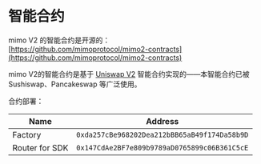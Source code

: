 # 智能合约

mimo V2 的智能合约是开源的：\
[https://github.com/mimoprotocol/mimo2-contracts](https://github.com/mimoprotocol/mimo2-contracts)

mimo V2的智能合约是基于 [Uniswap V2](https://github.com/Uniswap/uniswap-v2-core) 智能合约实现的——本智能合约已被Sushiswap、Pancakeswap 等广泛使用。

合约部署：

| Name           | Address                                      |
| -------------- | -------------------------------------------- |
| Factory        | `0xda257cBe968202Dea212bBB65aB49f174Da58b9D` |
| Router for SDK | `0x147CdAe2BF7e809b9789aD0765899c06B361C5cE` |

